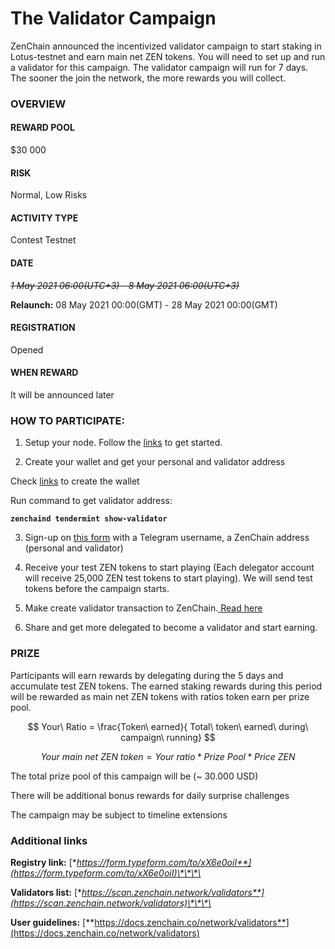 # The Validator Campaign

ZenChain announced the incentivized validator campaign to start staking in Lotus-testnet and earn main net ZEN tokens. You will need to set up and run a validator for this campaign. The validator campaign will run for 7 days. The sooner the join the network, the more rewards you will collect.

### **OVERVIEW**

#### REWARD POOL

$30 000

#### RISK

Normal, Low Risks

#### ACTIVITY TYPE

Contest Testnet

#### DATE

~~_1 May 2021 06:00\(UTC+3\) - 8 May 2021 06:00\(UTC+3\)_~~ 

**Relaunch:** 08 May 2021 00:00\(GMT\) - 28 May 2021 00:00\(GMT\)



#### REGISTRATION

Opened

#### WHEN REWARD

It will be announced later

### **HOW TO PARTICIPATE:**

1. Setup your node. Follow the [links](https://docs.zenchain.co/network/validators) to get started.

2. Create your wallet and get your personal and validator address

Check [links](https://docs.zenchain.co/network/validators/add-your-wallet) to create the wallet

Run command to get validator address:

**`zenchaind tendermint show-validator`**

3. Sign-up on [this form](https://form.typeform.com/to/xX6e0oiI) with a Telegram username, a ZenChain address \(personal and validator\)

4. Receive your test ZEN tokens to start playing \(Each delegator account will receive 25,000 ZEN test tokens to start playing\). We will send test tokens before the campaign starts. 

5. Make create validator transaction to ZenChain.[ Read here](../network/validators/creating-a-validator.md)

6. Share and get more delegated to become a validator and start earning. 

### **PRIZE**

Participants will earn rewards by delegating during the 5 days and accumulate test ZEN tokens. The earned staking rewards during this period will be rewarded as main net ZEN tokens with ratios token earn per prize pool. 

$$
Your\ Ratio = \frac{Token\ earned}{
 Total\ token\ earned\ during\ campaign\ running}
$$

$$
Your\ main\ net\ ZEN\ token = Your\ ratio * Prize\ Pool * Price\ ZEN
$$

The total prize pool of this campaign will be \(~ 30.000 USD\)

There will be additional bonus rewards for daily surprise challenges

The campaign may be subject to timeline extensions

### **Additional links**

**Registry link:** [**https://form.typeform.com/to/xX6e0oiI**](https://form.typeform.com/to/xX6e0oiI)\*\*\*\*

**Validators list:** [**https://scan.zenchain.network/validators**](https://scan.zenchain.network/validators)\*\*\*\*

**User guidelines:** [**https://docs.zenchain.co/network/validators**](https://docs.zenchain.co/network/validators)

